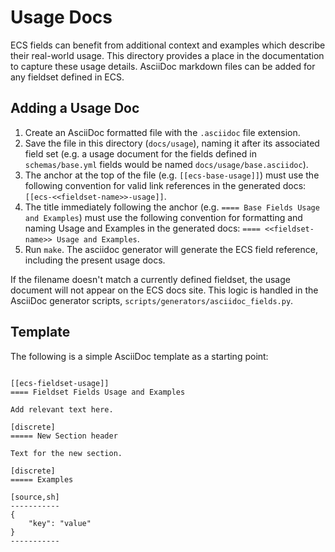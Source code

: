 # Usage Docs

ECS fields can benefit from additional context and examples which describe their real-world usage. This directory provides a place in the documentation to capture these usage details. AsciiDoc markdown files can be added for any fieldset defined in ECS.

## Adding a Usage Doc

1. Create an AsciiDoc formatted file with the `.asciidoc` file extension.
2. Save the file in this directory (`docs/usage`), naming it after its associated field set (e.g. a usage document for the fields defined in `schemas/base.yml` fields would be named `docs/usage/base.asciidoc`).
3. The anchor at the top of the file (e.g. `[[ecs-base-usage]]`) must use the following convention for valid link references in the generated docs: `[[ecs-<<fieldset-name>>-usage]]`.
4. The title immediately following the anchor (e.g. `==== Base Fields Usage and Examples`) must use the following convention for formatting and naming Usage and Examples in the generated docs: 
`==== <<fieldset-name>> Usage and Examples`.
5. Run `make`. The asciidoc generator will generate the ECS field reference, including the present usage docs.

If the filename doesn't match a currently defined fieldset, the usage document will not appear on the ECS docs site. This logic is handled in the AsciiDoc generator scripts, `scripts/generators/asciidoc_fields.py`.

## Template

The following is a simple AsciiDoc template as a starting point:

```asciidoc

[[ecs-fieldset-usage]]
==== Fieldset Fields Usage and Examples

Add relevant text here.

[discrete]
===== New Section header

Text for the new section.

[discrete]
===== Examples

[source,sh]
-----------
{
    "key": "value"
}
-----------

```
